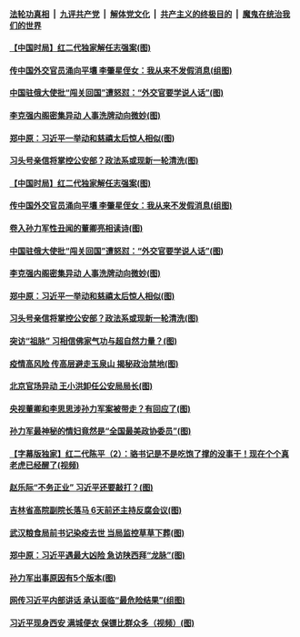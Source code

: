 ####  [法轮功真相](../../../../basic/blob/master/README.md?t=04270831) &nbsp;|&nbsp; [九评共产党](../../../../9ping.md/blob/master/README.md?t=04270831) &nbsp;|&nbsp; [解体党文化](../../../../jtdwh.md/blob/master/README.md?t=04270831)  &nbsp;|&nbsp; [共产主义的终极目的](../../../../gczydzjmd.md/blob/master/README.md?t=04270831) &nbsp;|&nbsp; [魔鬼在统治我们的世界](../../../../mgztzwmdsj.md/blob/master/README.md?t=04270831) 

#### [【中国时局】红二代独家解任志强案(图)](../pages/p2/931205.md?t=04270831) 

#### [传中国外交官员涌向平壤 李肇星侄女：我从来不发假消息(组图)](../pages/p2/931179.md?t=04270831) 

#### [中国驻俄大使批“闯关回国”遭怒怼：“外交官要学说人话”(图)](../pages/p2/931171.md?t=04270831) 

#### [李克强内阁密集异动 人事洗牌动向微妙(图)](../pages/p2/931170.md?t=04270831) 

#### [郑中原：习近平一举动和慈禧太后惊人相似(图)](../pages/p2/931089.md?t=04270831) 

#### [习头号亲信将掌控公安部？政法系或现新一轮清洗(图)](../pages/p2/931020.md?t=04270831) 

#### [【中国时局】红二代独家解任志强案(图)](../pages/p2/931205.md?t=04270831) 

#### [传中国外交官员涌向平壤 李肇星侄女：我从来不发假消息(组图)](../pages/p2/931179.md?t=04270831) 

#### [卷入孙力军性丑闻的董卿亮相读诗(图)](../pages/p2/931197.md?t=04270831) 

#### [中国驻俄大使批“闯关回国”遭怒怼：“外交官要学说人话”(图)](../pages/p2/931171.md?t=04270831) 

#### [李克强内阁密集异动 人事洗牌动向微妙(图)](../pages/p2/931170.md?t=04270831) 

#### [郑中原：习近平一举动和慈禧太后惊人相似(图)](../pages/p2/931089.md?t=04270831) 

#### [习头号亲信将掌控公安部？政法系或现新一轮清洗(图)](../pages/p2/931020.md?t=04270831) 

#### [突访“祖脉” 习相信佛家气功与超自然力量？(图)](../pages/p2/930959.md?t=04270831) 

#### [疫情高风险 传高层避走玉泉山 揭秘政治禁地(图)](../pages/p2/930955.md?t=04270831) 

#### [北京官场异动 王小洪卸任公安局局长(图)](../pages/p2/930970.md?t=04270831) 

#### [央视董卿和李思思涉孙力军案被带走？有回应了(图)](../pages/p2/930953.md?t=04270831) 

#### [孙力军最神秘的情妇竟然是“全国最美政协委员”(图)](../pages/p2/930931.md?t=04270831) 

#### [【字幕版独家】红二代陈平（2）：骆书记是不是吃饱了撑的没事干！现在个个真老虎已经醒了(视频)](../pages/p2/930930.md?t=04270831) 

#### [赵乐际“不务正业” 习近平还要敲打？(图)](../pages/p2/930917.md?t=04270831) 

#### [吉林省高院副院长落马 6天前还主持反腐会议(图)](../pages/p2/930891.md?t=04270831) 

#### [武汉粮食局前书记染疫去世 当局监控草草下葬(图)](../pages/p2/930889.md?t=04270831) 

#### [郑中原：习近平遇最大凶险 急访陕西拜“龙脉”(图)](../pages/p2/930828.md?t=04270831) 

#### [孙力军出事原因有5个版本(图)](../pages/p2/930786.md?t=04270831) 

#### [网传习近平内部讲话 承认面临“最危险结果”(组图)](../pages/p2/930806.md?t=04270831) 

#### [习近平现身西安 满城便衣 保镖比群众多（视频）(图)](../pages/p2/930780.md?t=04270831) 

